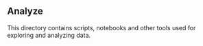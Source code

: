 ## Analyze

This directory contains scripts, notebooks and other tools used for exploring and analyzing data. 
